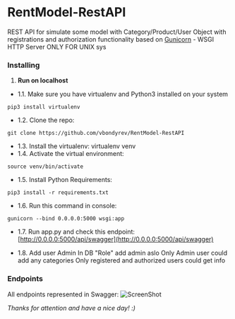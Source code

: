 # RentModel-RestAPI

REST API for simulate some model with Category/Product/User Object
with registrations and authorization functionality
based on [Gunicorn](https://gunicorn.org/) - WSGI HTTP Server ONLY FOR UNIX sys

### Installing
1. __Run on localhost__
* 1.1. Make sure you have virtualenv and Python3 installed on your system 
```
pip3 install virtualenv
```
* 1.2. Clone the repo: 
```
git clone https://github.com/vbondyrev/RentModel-RestAPI
```
* 1.3. Install the virtualenv: virtualenv venv
* 1.4. Activate the virtual environment: 
```
source venv/bin/activate
```
* 1.5. Install Python Requirements: 
```
pip3 install -r requirements.txt 
```
* 1.6. Run this command in console: 
```
gunicorn --bind 0.0.0.0:5000 wsgi:app
```
* 1.7. Run app.py and check this endpoint:
			[http://0.0.0.0:5000/api/swagger](http://0.0.0.0:5000/api/swagger) 

* 1.8. Add user Admin
       In DB "Role" add admin aslo
       Only Admin user could add any categories
       Only registered and authorized users could get info 

### Endpoints
 All endpoints represented in Swagger:
 ![ScreenShot](https://raw.github.com/{username}/RentModel-RestAPI/screenshot/swagger.png)

 _Thanks for attention and have a nice day! :)_

